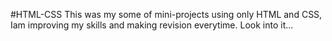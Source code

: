 #HTML-CSS
This was my some of mini-projects using only HTML and CSS,
Iam improving my skills and making revision everytime.
Look into it...
